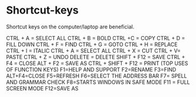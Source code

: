 # Shortcut-keys
Shortcut keys on the computer/laptop are beneficial.

CTRL + A = SELECT ALL
CTRL + B = BOLD
CTRL +C = COPY
CTRL + D = FILL DOWN
CTRL + F = FIND
CTRL + G = GOTO
CTRL + H = REPLACE
CTRL + I = ITALIC
CTRL + A = SELECT ALL
CTRL + X = CUT
CTRL + V= PASTE
CTRL + Z = UNDO
DELETE = DELETE
SHIFT + F12 = SAVE
CTRL + F4 = CLOSE
ALT + F2 = SAVE AS
CTRL + SHIFT + F12 = PRINT
(TOP USES OF FUNCTION KEYS)
F1=HELP AND SUPPORT
F2=RENAME
F3=FIND
ALT+F4=CLOSE
F5=REFRESH
F6=SELECT THE ADDRESS BAR
F7= SPELL AND GRAMMAR CHECK
F8=STARTS WINDOWS IN SAFE MODE
F11 = FULL SCREEN MODE
F12=SAVE AS
 
